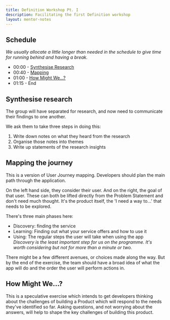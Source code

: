 ```yaml
---
title: Definition Workshop Pt. I
description: Facilitating the first Definition workshop
layout: mentor-notes
---
```


## Schedule

_We usually allocate a little longer than needed in the schedule to give time for running behind and having a break._

- 00:00 - [Synthesise Research](#synthesise-research)
- 00:40 - [Mapping](#mapping-the-journey)
- 01:00 - [How Might We...?](#how-might-we)
- 01:15 - End

## Synthesise research

The group will have separated for research, and now need to communicate their findings to one another.

We ask them to take three steps in doing this:

1.  Write down notes on what they heard from the research
1.  Organise those notes into themes
1.  Write up statements of the research insights

## Mapping the journey

This is a version of User Journey mapping. Developers should plan the main path through the application.

On the left hand side, they consider their user. And on the right, the goal of that user. These can both be lifted directly from the Problem Statement and don't need much thought. It's the product itself, the 'I need a way to...' that needs to be explored.

There's three main phases here:

- Discovery: finding the service
- Learning: Finding out what your service offers and how to use it
- Using: The regular steps the user will take when using the app
  _Discovery is the least important step for us on the programme. It's worth considering but not for more than a minute or two._

There might be a few different avenues, or choices made along the way. But by the end of the exercise, the team should have a broad idea of what the app will do and the order the user will perform actions in.

## How Might We...?

This is a speculative exercise which intends to get developers thinking about the challenges of building a Product which will respond to the needs they've identified so far. Asking questions, and not worrying about the answers, will help to shape the key challenges of building this product.

